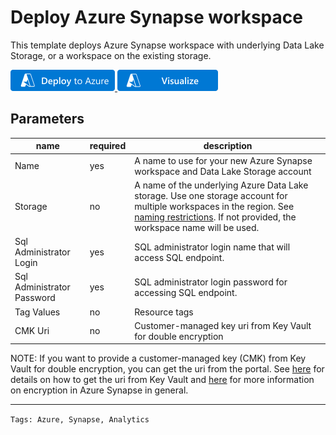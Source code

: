 # Deploy Azure Synapse workspace

This template deploys Azure Synapse workspace with underlying Data Lake Storage, or a workspace on the existing storage.

<a href="https://portal.azure.com/#create/Microsoft.Template/uri/https%3A%2F%2Fraw.githubusercontent.com%2FAzure-Samples%2FSynapse%2Fmaster%2FManage%2FDeployWorkspace%2Fazuredeploy.json" target="_blank">
<img src="https://raw.githubusercontent.com/Azure/azure-quickstart-templates/master/1-CONTRIBUTION-GUIDE/images/deploytoazure.png"/>
</a>
<a href="http://armviz.io/#/?load=https%3A%2F%2Fraw.githubusercontent.com%2FAzure-Samples%2FSynapse%2Fmaster%2FManage%2FDeployWorkspace%2Fazuredeploy.json" target="_blank">
<img src="https://raw.githubusercontent.com/Azure/azure-quickstart-templates/master/1-CONTRIBUTION-GUIDE/images/visualizebutton.png"/>
</a>

## Parameters

| name | required | description |
--- | --- | ---
| Name | yes | A name to use for your new Azure Synapse workspace and Data Lake Storage account |
| Storage | no | A name of the underlying Azure Data Lake storage. Use one storage account for multiple workspaces in the region. See [naming restrictions](https://docs.microsoft.com/azure/azure-resource-manager/management/resource-name-rules#microsoftdatalakestore). If not provided, the workspace name will be used. |
| Sql Administrator Login | yes | SQL administrator login name that will access SQL endpoint. |
| Sql Administrator Password | yes | SQL administrator login password for accessing SQL endpoint. |
| Tag Values | no | Resource tags |
| CMK Uri | no | Customer-managed key uri from Key Vault for double encryption |

NOTE: If you want to provide a customer-managed key (CMK) from Key Vault for double encryption, you can get the uri from the portal. See [here](https://docs.microsoft.com/en-us/azure/key-vault/secrets/quick-create-portal#retrieve-a-secret-from-key-vault) for details on how to get the uri from Key Vault and [here](https://docs.microsoft.com/en-us/azure/synapse-analytics/security/workspaces-encryption) for more information on encryption in Azure Synapse in general.

---

`Tags: Azure, Synapse, Analytics`
